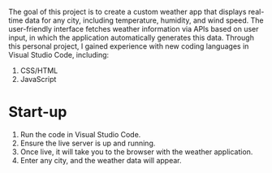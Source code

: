 The goal of this project is to create a custom weather app that displays real-time data for any city, including temperature, humidity, and wind speed. The user-friendly interface fetches weather information via APIs based on user input, in which the application automatically generates this data. Through this personal project, I gained experience with new coding languages in Visual Studio Code, including: 
1. CSS/HTML
2. JavaScript


# Start-up 

1. Run the code in Visual Studio Code.
2. Ensure the live server is up and running.
3. Once live, it will take you to the browser with the weather application.
4. Enter any city, and the weather data will appear. 
